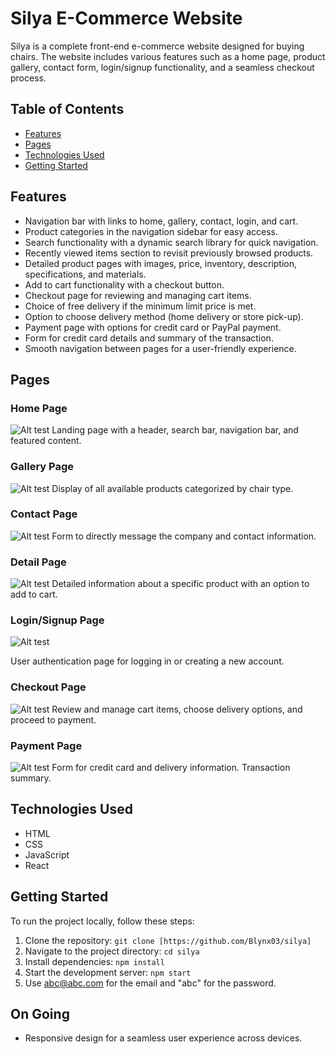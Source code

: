 # Silya E-Commerce Website

Silya is a complete front-end e-commerce website designed for buying chairs. The website includes various features such as a home page, product gallery, contact form, login/signup functionality, and a seamless checkout process.

## Table of Contents

- [Features](#features)
- [Pages](#pages)
- [Technologies Used](#technologies-used)
- [Getting Started](#getting-started)

## Features

- Navigation bar with links to home, gallery, contact, login, and cart.
- Product categories in the navigation sidebar for easy access.
- Search functionality with a dynamic search library for quick navigation.
- Recently viewed items section to revisit previously browsed products.
- Detailed product pages with images, price, inventory, description, specifications, and materials.
- Add to cart functionality with a checkout button.
- Checkout page for reviewing and managing cart items.
- Choice of free delivery if the minimum limit price is met.
- Option to choose delivery method (home delivery or store pick-up).
- Payment page with options for credit card or PayPal payment.
- Form for credit card details and summary of the transaction.
- Smooth navigation between pages for a user-friendly experience.

## Pages

### Home Page

![Alt test](src/silya-home.png)
Landing page with a header, search bar, navigation bar, and featured content.

### Gallery Page

![Alt test](src/silya-gallery.png)
Display of all available products categorized by chair type.

### Contact Page

![Alt test](src/silya-contact.png)
Form to directly message the company and contact information.

### Detail Page

![Alt test](src/silya-detail.png)
Detailed information about a specific product with an option to add to cart.

### Login/Signup Page

![Alt test](src/silya-signup.png)

User authentication page for logging in or creating a new account.

### Checkout Page

![Alt test](src/silya-cart.png)
Review and manage cart items, choose delivery options, and proceed to payment.

### Payment Page

![Alt test](src/silya-payment.png)
Form for credit card and delivery information. Transaction summary.

## Technologies Used

- HTML
- CSS
- JavaScript
- React

## Getting Started

To run the project locally, follow these steps:

1. Clone the repository: `git clone [https://github.com/Blynx03/silya]`
2. Navigate to the project directory: `cd silya`
3. Install dependencies: `npm install`
4. Start the development server: `npm start`
5. Use abc@abc.com for the email and "abc" for the password.

## On Going

- Responsive design for a seamless user experience across devices.
